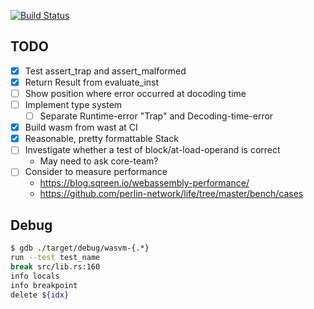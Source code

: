 [![Build Status](https://travis-ci.org/kogai/vm.svg?branch=master)](https://travis-ci.org/kogai/vm)

## TODO

- [x] Test assert_trap and assert_malformed
- [x] Return Result from evaluate_inst
- [ ] Show position where error occurred at docoding time
- [ ] Implement type system
  - [ ] Separate Runtime-error "Trap" and Decoding-time-error
- [x] Build wasm from wast at CI
- [x] Reasonable, pretty formattable Stack
- [ ] Investigate whether a test of block/at-load-operand is correct
  - May need to ask core-team?
- [ ] Consider to measure performance
  - https://blog.sqreen.io/webassembly-performance/
  - https://github.com/perlin-network/life/tree/master/bench/cases

## Debug

```sh
$ gdb ./target/debug/wasvm-{.*}
run --test test_name
break src/lib.rs:160
info locals
info breakpoint
delete ${idx}
```
